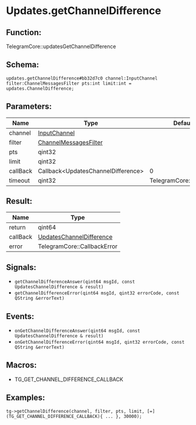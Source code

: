 # Updates.getChannelDifference

## Function:

TelegramCore::updatesGetChannelDifference

## Schema:

`updates.getChannelDifference#bb32d7c0 channel:InputChannel filter:ChannelMessagesFilter pts:int limit:int = updates.ChannelDifference;`
## Parameters:

|Name|Type|Default|
|----|----|-------|
|channel|[InputChannel](../../types/inputchannel.md)||
|filter|[ChannelMessagesFilter](../../types/channelmessagesfilter.md)||
|pts|qint32||
|limit|qint32||
|callBack|Callback<UpdatesChannelDifference\>|0|
|timeout|qint32|TelegramCore::timeOut()|

## Result:

|Name|Type|
|----|----|
|return|qint64|
|callBack|[UpdatesChannelDifference](../../types/updateschanneldifference.md)|
|error|TelegramCore::CallbackError|

## Signals:

* `getChannelDifferenceAnswer(qint64 msgId, const UpdatesChannelDifference & result)`
* `getChannelDifferenceError(qint64 msgId, qint32 errorCode, const QString &errorText)`

## Events:

* `onGetChannelDifferenceAnswer(qint64 msgId, const UpdatesChannelDifference & result)`
* `onGetChannelDifferenceError(qint64 msgId, qint32 errorCode, const QString &errorText)`

## Macros:

* TG_GET_CHANNEL_DIFFERENCE_CALLBACK

## Examples:

`tg->getChannelDifference(channel, filter, pts, limit, [=](TG_GET_CHANNEL_DIFFERENCE_CALLBACK){
    ...
}, 30000);`
